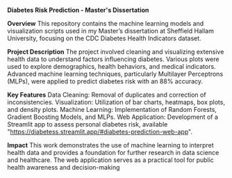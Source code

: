 **Diabetes Risk Prediction - Master's Dissertation**

**Overview**
This repository contains the machine learning models and visualization scripts used in my Master’s dissertation at Sheffield Hallam University, focusing on the CDC Diabetes Health Indicators dataset.

**Project Description**
The project involved cleaning and visualizing extensive health data to understand factors influencing diabetes. Various plots were used to explore demographics, health behaviors, and medical indicators. Advanced machine learning techniques, particularly Multilayer Perceptrons (MLPs), were applied to predict diabetes risk with an 88% accuracy.

**Key Features**
Data Cleaning: Removal of duplicates and correction of inconsistencies.
Visualization: Utilization of bar charts, heatmaps, box plots, and density plots.
Machine Learning: Implementation of Random Forests, Gradient Boosting Models, and MLPs.
Web Application: Development of a Streamlit app to assess personal diabetes risk, available "https://diabetess.streamlit.app/#diabetes-prediction-web-app".

**Impact**
This work demonstrates the use of machine learning to interpret health data and provides a foundation for further research in data science and healthcare. The web application serves as a practical tool for public health awareness and decision-making
